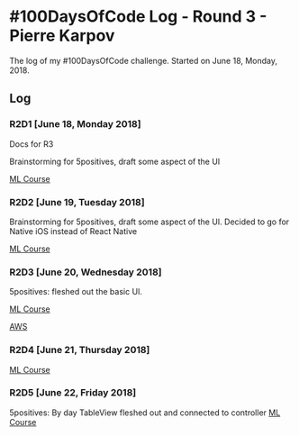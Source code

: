# #100DaysOfCode Log - Round 3 - Pierre Karpov

The log of my #100DaysOfCode challenge. Started on June 18, Monday, 2018.

## Log

### R2D1 [June 18, Monday 2018]
Docs for R3

Brainstorming for 5positives, draft some aspect of the UI

[ML Course](https://www.coursera.org/learn/machine-learning/home/welcome)

### R2D2 [June 19, Tuesday 2018]
Brainstorming for 5positives, draft some aspect of the UI. Decided to go for Native iOS instead of React Native

[ML Course](https://www.coursera.org/learn/machine-learning/home/welcome)

### R2D3 [June 20, Wednesday 2018]
5positives: fleshed out the basic UI.

[ML Course](https://www.coursera.org/learn/machine-learning/home/welcome)

[AWS](https://www.aws.training/learningobject/curriculum?id=16357)

### R2D4 [June 21, Thursday 2018]
[ML Course](https://www.coursera.org/learn/machine-learning/home/welcome)


### R2D5 [June 22, Friday 2018]
5positives: By day TableView fleshed out and connected to controller
[ML Course](https://www.coursera.org/learn/machine-learning/home/welcome)
